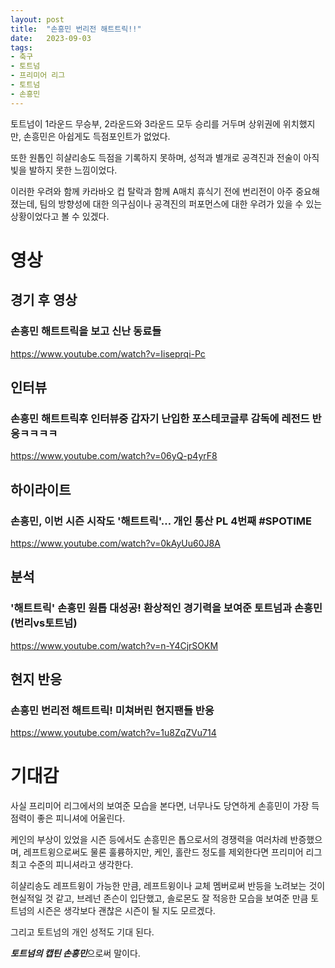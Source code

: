 ```yaml
---
layout: post
title:  "손흥민 번리전 해트트릭!!"
date:   2023-09-03
tags:
- 축구
- 토트넘
- 프리미어 리그
- 토트넘
- 손흥민
---
```


토트넘이 1라운드 무승부, 2라운드와 3라운드 모두 승리를 거두며 상위권에 위치했지만, 손흥민은 아쉽게도 득점포인트가 없었다.

또한 원톱인 히샬리송도 득점을 기록하지 못하며, 성적과 별개로 공격진과 전술이 아직 빛을 발하지 못한 느낌이었다.

이러한 우려와 함께 카라바오 컵 탈락과 함께 A매치 휴식기 전에 번리전이 아주 중요해졌는데, 팀의 방향성에 대한 의구심이나 공격진의 퍼포먼스에 대한 우려가 있을 수 있는 상황이었다고 볼 수 있겠다.

# 영상

## 경기 후 영상

### 손흥민 해트트릭을 보고 신난 동료들

https://www.youtube.com/watch?v=Iiseprqi-Pc

## 인터뷰

### 손흥민 해트트릭후 인터뷰중 갑자기 난입한 포스테코글루 감독에 레전드 반응ㅋㅋㅋㅋ 

https://www.youtube.com/watch?v=06yQ-p4yrF8

## 하이라이트

### 손흥민, 이번 시즌 시작도 '해트트릭'… 개인 통산 PL 4번째 #SPOTIME
https://www.youtube.com/watch?v=0kAyUu60J8A

## 분석

### '해트트릭' 손흥민 원톱 대성공! 환상적인 경기력을 보여준 토트넘과 손흥민 (번리vs토트넘)

https://www.youtube.com/watch?v=n-Y4CjrSOKM

## 현지 반응

### 손흥민 번리전 해트트릭! 미쳐버린 현지팬들 반응

https://www.youtube.com/watch?v=1u8ZqZVu714

# 기대감

사실 프리미어 리그에서의 보여준 모습을 본다면, 너무나도 당연하게 손흥민이 가장 득점력이 좋은 피니셔에 어울린다.

케인의 부상이 있었을 시즌 등에서도 손흥민은 톱으로서의 경쟁력을 여러차례 반증했으며, 레프트윙으로써도 물론 훌륭하지만, 케인, 홀란드 정도를 제외한다면 프리미어 리그 최고 수준의 피니셔라고 생각한다.

히샬리송도 레프트윙이 가능한 만큼, 레프트윙이나 교체 멤버로써 반등을 노려보는 것이 현실적일 것 같고, 브레넌 존슨이 입단했고, 솔로몬도 잘 적응한 모습을 보여준 만큼 토트넘의 시즌은 생각보다 괜찮은 시즌이 될 지도 모르겠다.

그리고 토트넘의 개인 성적도 기대 된다.

***토트넘의 캡틴 손흥민***으로써 말이다.